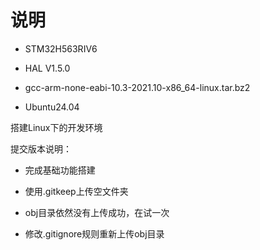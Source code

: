 # 说明 

- STM32H563RIV6

- HAL V1.5.0
- gcc-arm-none-eabi-10.3-2021.10-x86_64-linux.tar.bz2
- Ubuntu24.04

搭建Linux下的开发环境

提交版本说明：

- 完成基础功能搭建

- 使用.gitkeep上传空文件夹

- obj目录依然没有上传成功，在试一次

- 修改.gitignore规则重新上传obj目录

  